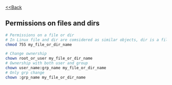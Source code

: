 [<<Back](index.md)
## Permissions on files and dirs

```bash
# Permissions on a file or dir 
# In Linux file and dir are comsidered as similar objects, dir is a file with pointers of its child objs
chmod 755 my_file_or_dir_name

# Change ownership
chown root_or_user my_file_or_dir_name
# Ownership with both user and group
chown user_name:grp_name my_file_or_dir_name
# Only grp change
chown :grp_name my_file_or_dir_name
```


